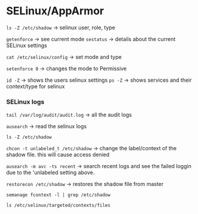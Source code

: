 # SELinux/AppArmor

`ls -Z /etc/shadow` -> selinux user, role, type

`getenforce` -> see current mode
`sestatus` -> details about the current SELinux settings

`cat /etc/selinux/config` -> set mode and type 

`setenforce 0` -> changes the mode to Permissive

`id -Z` -> shows the users selinux settings
`ps -Z` -> shows services and their context/type for selinux

### SELinux logs
`tail /var/log/audit/audit.log` -> all the audit logs

`ausearch` -> read the selinux logs

`ls -Z /etc/shadow`

`chcon -t unlabeled_t /etc/shadow` -> change the label/context of the shadow file. this will cause access denied

`ausearch -m avc -ts recent` -> search recent logs and see the failed loggin due to the 'unlabeled setting above. 

`restorecon /etc/shadow` -> restores the shadow file from master

`semanage fcontext -l | grep /etc/shadow`

`ls /etc/selinux/targeted/contexts/files`

